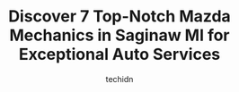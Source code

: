 ---
layout: ampstory
image: https://images.unsplash.com/photo-1636325778435-585ed877d753?ixlib=rb-4.0.3&ixid=MnwxMjA3fDB8MHxwaG90by1wYWdlfHx8fGVufDB8fHx8&auto=format&fit=crop&w=640&h=853&q=80
author: techidn
featured: false
description: Looking for reliable and skilled Mazda Mechanic in Saginaw MI, USA? Your search ends here with the 7 best Mazda Mechanic in town. With their expertise and commitment to delivering exceptiona
title: Discover 7 Top-Notch Mazda Mechanics in Saginaw MI for Exceptional Auto Services
cover:
   title: Discover 7 Top-Notch Mazda Mechanics in Saginaw MI for Exceptional Auto Services
   subtitle: Rickpate
   background: https://images.unsplash.com/photo-1636325778435-585ed877d753?ixlib=rb-4.0.3&ixid=MnwxMjA3fDB8MHxwaG90by1wYWdlfHx8fGVufDB8fHx8&auto=format&fit=crop&w=640&h=853&q=80

pages: 
 - layout: thirds
   top: <h1>#1 Kens General Repair Inc.</h1>
   bottom: "<p>So first off, great job on replacing my rearleafs on the truck (00 GMC). Rides like a new truck. Reasonable prices for EXCELLENT truck repair. Thanks again Adam!</p>"
   background: https://www.knot35.com/toplist/wp-content/uploads/2023/06/best-mazda-mechanic-1-in-saginaw-mi-1685838638.jpeg
   backgroundblur: true
 - layout: thirds
   top: <h1>#2 Dex-Tech Auto Service Center</h1>
   bottom: "<p>2958 Bay Rd, Saginaw, MI 48603, United States</p>"
   background: https://www.knot35.com/toplist/wp-content/uploads/2023/06/best-mazda-mechanic-2-in-saginaw-mi-1685838638.jpeg
   cta:
      link: https://www.knot35.com/toplist/discover-7-top-notch-mazda-mechanics-in-saginaw-mi-for-exceptional-auto-services/
      text: Discover 7 Top-Notch Mazda Mechanics in Saginaw MI for Exceptional Auto Services
 - layout: thirds
   top: <h1>#3 J.O. Service Center (DBA Muffler Man Auto Repair)</h1>
   bottom: "<p>2914 Vogue Blvd, Saginaw, MI 48603, United States</p>"
   background: https://www.knot35.com/toplist/wp-content/uploads/2023/06/best-mazda-mechanic-3-in-saginaw-mi-1685838638.jpeg
   cta:
      link: https://www.knot35.com/toplist/discover-7-top-notch-mazda-mechanics-in-saginaw-mi-for-exceptional-auto-services/
      text: Discover 7 Top-Notch Mazda Mechanics in Saginaw MI for Exceptional Auto Services
 - layout: thirds
   top: <h1>#4 State & Bay Automotive</h1>
   bottom: "<p>2703 State St, Saginaw, MI 48602, United States</p>"
   background: https://images.unsplash.com/photo-1564951434112-64d74cc2a2d7?ixlib=rb-4.0.3&ixid=MnwxMjA3fDB8MHxwaG90by1wYWdlfHx8fGVufDB8fHx8&auto=format&fit=crop&w=640&h=853&q=80
   cta:
      link: https://www.knot35.com/toplist/discover-7-top-notch-mazda-mechanics-in-saginaw-mi-for-exceptional-auto-services/
      text: Discover 7 Top-Notch Mazda Mechanics in Saginaw MI for Exceptional Auto Services
 - layout: thirds
   top: <h1>#5 Bushey Automotive</h1>
   bottom: "<p>215 W Genesee Ave, Saginaw, MI 48602, United States</p>"
   background: https://images.unsplash.com/photo-1620421680010-0766ff230392?ixlib=rb-4.0.3&ixid=MnwxMjA3fDB8MHxwaG90by1wYWdlfHx8fGVufDB8fHx8&auto=format&fit=crop&w=640&h=853&q=80
   cta:
      link: https://www.knot35.com/toplist/discover-7-top-notch-mazda-mechanics-in-saginaw-mi-for-exceptional-auto-services/
      text: Discover 7 Top-Notch Mazda Mechanics in Saginaw MI for Exceptional Auto Services
 - layout: thirds
   top: <h1>#6 Enszers Auto Repair</h1>
   bottom: "<p>401 N Hamilton St, Saginaw, MI 48602, United States</p>"
   background: https://images.unsplash.com/photo-1567095761054-7a02e69e5c43?ixlib=rb-4.0.3&ixid=MnwxMjA3fDB8MHxwaG90by1wYWdlfHx8fGVufDB8fHx8&auto=format&fit=crop&w=640&h=853&q=80
   cta:
      link: https://www.knot35.com/toplist/discover-7-top-notch-mazda-mechanics-in-saginaw-mi-for-exceptional-auto-services/
      text: Discover 7 Top-Notch Mazda Mechanics in Saginaw MI for Exceptional Auto Services
 - layout: thirds
   top: <h1>#7 West Michigan Automotive</h1>
   bottom: "<p>4110 W Michigan Ave, Saginaw, MI 48638, United States</p>"
   background: https://images.unsplash.com/photo-1488554378835-f7acf46e6c98?ixlib=rb-4.0.3&ixid=MnwxMjA3fDB8MHxwaG90by1wYWdlfHx8fGVufDB8fHx8&auto=format&fit=crop&w=640&h=853&q=80
   cta:
      link: https://www.knot35.com/toplist/discover-7-top-notch-mazda-mechanics-in-saginaw-mi-for-exceptional-auto-services/
      text: Discover 7 Top-Notch Mazda Mechanics in Saginaw MI for Exceptional Auto Services
 - layout: thirds
   middle: Continue reading...
   background: https://images.unsplash.com/photo-1534312527009-56c7016453e6?ixlib=rb-4.0.3&ixid=MnwxMjA3fDB8MHxwaG90by1wYWdlfHx8fGVufDB8fHx8&auto=format&fit=crop&w=640&h=853&q=80
   cta:
      link: https://www.knot35.com/toplist/discover-7-top-notch-mazda-mechanics-in-saginaw-mi-for-exceptional-auto-services/
      text: Discover 7 Top-Notch Mazda Mechanics in Saginaw MI for Exceptional Auto Services
      
---